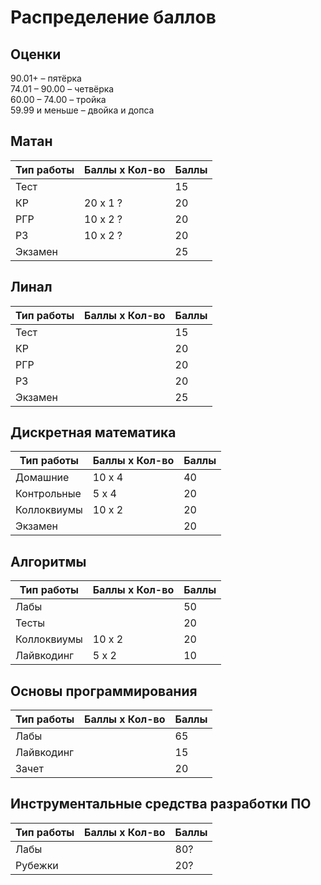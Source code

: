 # Распределение баллов

## Оценки
90.01+ – пятёрка <br />
74.01 – 90.00 – четвёрка <br />
60.00 – 74.00 – тройка <br />
59.99 и меньше – двойка и допса <br />

## Матан
| Тип работы | Баллы x Кол-во | Баллы |
|------------|----------------|-------|
| Тест       |                |   15  |
| КР         | 20 x 1 ?       |   20  |
| РГР        | 10 x 2 ?       |   20  |
| РЗ         | 10 x 2 ?       |   20  |
| Экзамен    |                |   25  |

## Линал
| Тип работы | Баллы x Кол-во | Баллы |
|------------|----------------|-------|
| Тест       |                |   15  |
| КР         |                |   20  |
| РГР        |                |   20  |
| РЗ         |                |   20  |
| Экзамен    |                |   25  |

## Дискретная математика
| Тип работы  | Баллы x Кол-во | Баллы |
|-------------|----------------|-------|
| Домашние    | 10 x 4         | 40    |
| Контрольные | 5 x 4          |   20  |
| Коллоквиумы | 10 x 2         |   20  |
| Экзамен     |                | 20    |

## Алгоритмы
| Тип работы  | Баллы x Кол-во | Баллы |
|-------------|----------------|-------|
| Лабы        |                |   50  |
| Тесты       |                |   20  |
| Коллоквиумы | 10 x 2         |   20  |
| Лайвкодинг  | 5 x 2          |   10  |

## Основы программирования
| Тип работы | Баллы x Кол-во | Баллы |
|------------|----------------|-------|
| Лабы       |                |   65  |
| Лайвкодинг |                |   15  |
| Зачет      |                |   20  |

## Инструментальные средства разработки ПО
| Тип работы | Баллы x Кол-во | Баллы |
|------------|----------------|-------|
| Лабы       |                |  80?  |
| Рубежки    |                |  20?  |
